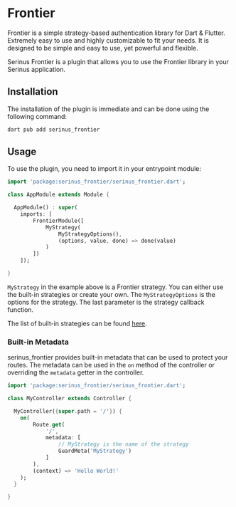 # Frontier

Frontier is a simple strategy-based authentication library for Dart & Flutter. Extremely easy to use and highly customizable to fit your needs. It is designed to be simple and easy to use, yet powerful and flexible.

Serinus Frontier is a plugin that allows you to use the Frontier library in your Serinus application.

## Installation

The installation of the plugin is immediate and can be done using the following command:

```bash
dart pub add serinus_frontier
```

## Usage

To use the plugin, you need to import it in your entrypoint module:

```dart
import 'package:serinus_frontier/serinus_frontier.dart';

class AppModule extends Module {

  AppModule() : super(
    imports: [
        FrontierModule([
            MyStrategy(
                MyStrategyOptions(), 
                (options, value, done) => done(value)
            )
        ])
    ]);

}
```

`MyStrategy` in the example above is a Frontier strategy. You can either use the built-in strategies or create your own. The `MyStrategyOptions` is the options for the strategy. The last parameter is the strategy callback function.

The list of built-in strategies can be found [here](https://frontier.avesbox.com/strategies.html).

### Built-in Metadata

serinus_frontier provides built-in metadata that can be used to protect your routes. The metadata can be used in the `on` method of the controller or overriding the `metadata` getter in the controller.

```dart
import 'package:serinus_frontier/serinus_frontier.dart';

class MyController extends Controller {

  MyController({super.path = '/'}) {
    on(
        Route.get(
            '/', 
            metadata: [
                // MyStrategy is the name of the strategy
                GuardMeta('MyStrategy')
            ]
        ), 
        (context) => 'Hello World!'
    );
  }

}
```
